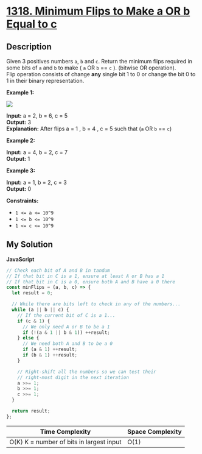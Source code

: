 # [1318. Minimum Flips to Make a OR b Equal to c](https://leetcode.com/problems/minimum-flips-to-make-a-or-b-equal-to-c)

## Description

Given 3 positives numbers `a`, `b` and `c`. Return the minimum flips required in some bits of `a` and `b` to make ( `a` OR `b` == `c` ). (bitwise OR operation).  
Flip operation consists of change **any** single bit 1 to 0 or change the bit 0 to 1 in their binary representation.

**Example 1:**

![](https://assets.leetcode.com/uploads/2020/01/06/sample_3_1676.png)

**Input:** a = 2, b = 6, c = 5  
**Output:** 3  
**Explanation:** After flips a = 1 , b = 4 , c = 5 such that (`a` OR `b` == `c`)

**Example 2:**

**Input:** a = 4, b = 2, c = 7  
**Output:** 1

**Example 3:**

**Input:** a = 1, b = 2, c = 3  
**Output:** 0

**Constraints:**

- `1 <= a <= 10^9`
- `1 <= b <= 10^9`
- `1 <= c <= 10^9`

## My Solution

**JavaScript**

```js
// Check each bit of A and B in tandum
// If that bit in C is a 1, ensure at least A or B has a 1
// If that bit in C is a 0, ensure both A and B have a 0 there
const minFlips = (a, b, c) => {
  let result = 0;

  // While there are bits left to check in any of the numbers...
  while (a || b || c) {
    // If the current bit of C is a 1...
    if (c & 1) {
      // We only need A or B to be a 1
      if (!(a & 1 || b & 1)) ++result;
    } else {
      // We need both A and B to be a 0
      if (a & 1) ++result;
      if (b & 1) ++result;
    }

    // Right-shift all the numbers so we can test their
    // right-most digit in the next iteration
    a >>= 1;
    b >>= 1;
    c >>= 1;
  }

  return result;
};
```

| Time Complexity                          | Space Complexity |
| ---------------------------------------- | ---------------- |
| O(K) K = number of bits in largest input | O(1)             |
